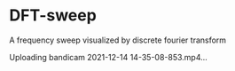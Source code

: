 # DFT-sweep
A frequency sweep visualized by discrete fourier transform



Uploading bandicam 2021-12-14 14-35-08-853.mp4…

